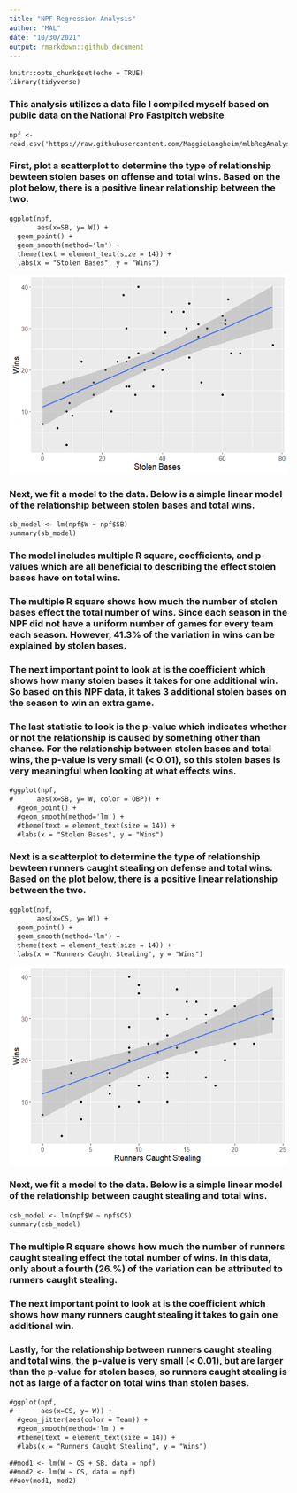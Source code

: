```yaml
---
title: "NPF Regression Analysis"
author: "MAL"
date: "10/30/2021"
output: rmarkdown::github_document
---
```


```{r setup, include=FALSE}
knitr::opts_chunk$set(echo = TRUE)
library(tidyverse)
```

### This analysis utilizes a data file I compiled myself based on public data on the National Pro Fastpitch website

```{r}
npf <- read.csv('https://raw.githubusercontent.com/MaggieLangheim/mlbRegAnalysis/main/npfData.csv')
```

### First, plot a scatterplot to determine the type of relationship bewteen stolen bases on offense and total wins. Based on the plot below, there is a positive linear relationship between the two.

```{r}
ggplot(npf,
       aes(x=SB, y= W)) +
  geom_point() +
  geom_smooth(method='lm') +
  theme(text = element_text(size = 14)) +
  labs(x = "Stolen Bases", y = "Wins")
```
![](/unnamed-chunk-2-1.png)<!-- -->

### Next, we fit a model to the data. Below is a simple linear model of the relationship between stolen bases and total wins.

```{r}
sb_model <- lm(npf$W ~ npf$SB)
summary(sb_model)
```


### The model includes multiple R square, coefficients, and p-values which are all beneficial to describing the effect stolen bases have on total wins. 
### The multiple R square shows how much the number of stolen bases effect the total number of wins. Since each season in the NPF did not have a uniform number of games for every team each season. However, 41.3% of the variation in wins can be explained by stolen bases.
### The next important point to look at is the coefficient which shows how many stolen bases it takes for one additional win. So based on this NPF data, it takes 3 additional stolen bases on the season to win an extra game.
### The last statistic to look is the p-value which indicates whether or not the relationship is caused by something other than chance. For the relationship between stolen bases and total wins, the p-value is very small (< 0.01), so this stolen bases is very meaningful when looking at what effects wins.

```{r}
#ggplot(npf,
#      aes(x=SB, y= W, color = OBP)) +
  #geom_point() +
  #geom_smooth(method='lm') +
  #theme(text = element_text(size = 14)) +
  #labs(x = "Stolen Bases", y = "Wins")
```

### Next is a scatterplot to determine the type of relationship bewteen runners caught stealing on defense and total wins. Based on the plot below, there is a positive linear relationship between the two.

```{r}
ggplot(npf,
       aes(x=CS, y= W)) +
  geom_point() +
  geom_smooth(method='lm') +
  theme(text = element_text(size = 14)) +
  labs(x = "Runners Caught Stealing", y = "Wins")
```
![](/unnamed-chunk-5-1.png)<!-- -->

### Next, we fit a model to the data. Below is a simple linear model of the relationship between caught stealing and total wins.

```{r}
csb_model <- lm(npf$W ~ npf$CS)
summary(csb_model)
```

### The multiple R square shows how much the number of runners caught stealing effect the total number of wins. In this data, only about a fourth (26.%) of the variation can be attributed to runners caught stealing.
### **The next important point to look at is the coefficient which shows how many runners caught stealing it takes to gain one additional win.**
### Lastly, for the relationship between runners caught stealing and total wins, the p-value is very small (< 0.01), but are larger than the p-value for stolen bases, so runners caught stealing is not as large of a factor on total wins than stolen bases.

```{r}
#ggplot(npf,
#       aes(x=CS, y= W)) +
  #geom_jitter(aes(color = Team)) +
  #geom_smooth(method='lm') +
  #theme(text = element_text(size = 14)) +
  #labs(x = "Runners Caught Stealing", y = "Wins")
```

```{r}
##mod1 <- lm(W ~ CS + SB, data = npf)
##mod2 <- lm(W ~ CS, data = npf)
##aov(mod1, mod2)
```




